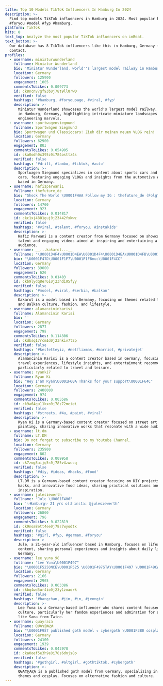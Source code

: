 ```yaml
---
title: Top 10 Models TikTok Influencers In Hamburg In 2024
description: >-
  Find top models TikTok influencers in Hamburg in 2024. Most popular hashtags:
  #foryou #model #fyp #hamburg.
platform: TikTok
hits: 8
text_top: Analyze the most popular TikTok influencers on inBeat.
text_bottom: >-
  Our database has 8 TikTok influencers like this in Hamburg, Germany for you to
  contact.
profiles:
  - username: miniaturwunderland
    fullname: Miniatur Wunderland
    bio: 'Miniatur Wunderland, world''s largest model railway in Hamburg/Germany.'
    location: Germany
    followers: 125900
    engagement: 1005
    commentsToLikes: 0.009773
    id: ck8ncnv7gf93b0j78t9ll0rw0
    verified: false
    hashtags: '#hamburg, #foryoupage, #viral, #fyp'
    description: >-
      Miniatur Wunderland showcases the world's largest model railway, located
      in Hamburg, Germany, highlighting intricate miniature landscapes and
      engineering marvels.
  - username: sportwagensiegmund
    fullname: Sportwagen Siegmund
    bio: Sportwagen und Classiccars! Zieh dir meinen neuen VLOG rein!
    location: Germany
    followers: 62900
    engagement: 803
    commentsToLikes: 0.054905
    id: cka0odh0x395z0i784osttz4s
    verified: false
    hashtags: '#drift, #lambo, #tiktok, #auto'
    description: >-
      Sportwagen Siegmund specializes in content about sports cars and classic
      cars, featuring engaging VLOGs and insights from the automotive world
      based in Germany.
  - username: hafizparwani1
    fullname: thefuture_de
    bio: "Shock The World \U0001F4AA Follow my IG : thefuture_de (Folgt mir für mehr Videos)⬆️"
    location: Germany
    followers: 14700
    engagement: 923
    commentsToLikes: 0.014817
    id: ckc1xj4801guj0j23442fxkwz
    verified: false
    hashtags: '#viral, #talent, #foryou, #instakids'
    description: >-
      Hafiz Parwani is a content creator from Germany focused on showcasing
      talent and engaging videos aimed at inspiring and entertaining a diverse
      audience.
  - username: __...kakarot...__
    fullname: "\U0001D4F4\U0001D4EA\U0001D4F4\U0001D4EA\U0001D4FB\U0001D4F8\U0001D4FD"
    bio: "\U0001F47D\U0001F1F7\U0001F1F8muc\U0001F4CC"
    location: Germany
    followers: 39000
    engagement: 626
    commentsToLikes: 0.01483
    id: ckb9lydq8er6i0j23hdi05fyy
    verified: false
    hashtags: '#model, #viral, #serbia, #balkan'
    description: >-
      Kakarot is a model based in Germany, focusing on themes related to Serbian
      and Balkan culture, fashion, and lifestyle.
  - username: alamancininkarisi
    fullname: Alamancinin Karisi
    bio: ''
    location: Germany
    followers: 2877
    engagement: 798
    commentsToLikes: 0.114306
    id: ckdbsq17rcm1d0j23hkiv7t2p
    verified: false
    hashtags: '#kesfetteyiz, #netflixmas, #marriot, #privatejet'
    description: >-
      Alamancinin Karisi is a content creator based in Germany, focusing on
      travel experiences, lifestyle insights, and entertainment recommendations,
      particularly related to travel and leisure.
  - username: ryanki7
    fullname: Ryan Ki
    bio: "Hey I’am Ryan\U0001F60A Thanks for your support\U0001F64C"
    location: Germany
    followers: 2400000
    engagement: 974
    commentsToLikes: 0.005586
    id: ck9a64gu11kxo0j78z72mciei
    verified: false
    hashtags: '#streets, #4u, #paint, #viral'
    description: >-
      Ryan Ki is a Germany-based content creator focused on street art and
      painting, sharing innovative works that resonate with a wide audience.
  - username: lt.dm
    fullname: LT.DM
    bio: Do not forget to subscribe to my Youtube Channel.
    location: Germany
    followers: 235900
    engagement: 802
    commentsToLikes: 0.009958
    id: ck7zog3aijq5s0j785v4zwccq
    verified: false
    hashtags: '#diy, #ideas, #hacks, #food'
    description: >-
      LT.DM is a Germany-based content creator focusing on DIY projects, life
      hacks, and innovative food ideas, sharing practical solutions and creative
      inspiration.
  - username: julesiewerth
    fullname: "Jule \U0001F406"
    bio: '✨Hamburg✨ 21 yrs old insta: @julesiewerth'
    location: Germany
    followers: 26800
    engagement: 796
    commentsToLikes: 0.022819
    id: ck9noa8ett4ee0j78s7wyodtx
    verified: false
    hashtags: '#girl, #fyp, #german, #foryou'
    description: >-
      Jule, a 21-year-old influencer based in Hamburg, focuses on lifestyle
      content, sharing personal experiences and insights about daily life in
      Germany.
  - username: lee_yuna_98
    fullname: "Lee Yuna\U0001F497"
    bio: "\U0001F525ONCE\U0001F525 \U0001F497STAY\U0001F497 \U0001F49CARMY\U0001F49C Role model=\U0001F525Sana\U0001F525(Twice)"
    location: Germany
    followers: 2166
    engagement: 2965
    commentsToLikes: 0.063386
    id: ckbq4wd5ur4io0j23y1zoaork
    verified: false
    hashtags: '#bangchan, #jin, #in, #jeongin'
    description: >-
      Lee Yuna is a Germany-based influencer who shares content focused on K-pop
      culture, particularly her fandom experiences and admiration for artists
      like Sana from Twice.
  - username: quayraza
    fullname: QɄ₳ɎⱤ₳Ⱬ₳
    bio: "\U0001F987 published goth model ☣️ cybergoth \U0001F380 cosplayer \U0001F3F3️‍\U0001F308⛸️\U0001F3AE don't like spam \U0001F5A4"
    location: Germany
    followers: 24100
    engagement: 1939
    commentsToLikes: 0.042978
    id: cka0oef5e3h9e0i78s6dnjs8p
    verified: false
    hashtags: '#gothgirl, #altgirl, #gothtiktok, #cybergoth'
    description: >-
      QɄ₳ɎⱤ₳Ⱬ₳ is a published goth model from Germany, specializing in cybergoth
      themes and cosplay. Focuses on alternative fashion and culture.
---
```


